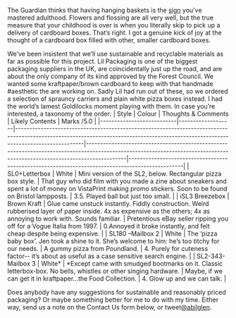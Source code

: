 
The Guardian thinks that having hanging baskets is the <a href="https://www.theguardian.com/lifeandstyle/shortcuts/2019/mar/04/a-beautiful-hanging-basket-and-six-other-signs-youve-mastered-adulthood">sign</a> you’ve mastered adulthood.
Flowers and flossing are all very well, but the true measure that your childhood is over is when you literally skip to pick up a delivery of cardboard boxes. That’s right. I got a genuine kick of joy at the thought of a cardboard box filled with other, smaller cardboard boxes.

We’ve been insistent that we’ll use sustainable and recyclable materials as far as possible for this project. Lil Packaging is one of the biggest packaging suppliers in the UK, are coincidentally just up the road, and are about the only company of its kind approved by the Forest Council. We wanted some kraftpaper/brown cardboard to keep with that handmade #aesthetic the <Cambridge Art Makers> are working on. 
Sadly Lil had run out of these, so we ordered a selection of sprauncy carriers and plain white pizza boxes instead. I had the world’s lamest Goldilocks moment playing with them. In case you’re interested, a taxonomy of the order: 
  |    Style                  |    Colour         |    Thoughts &   Comments                                                                                                                                                           |    Likely Contents                                                                                                                                                       |    Marks /5.0                                                                                   |
|---------------------------|-------------------|------------------------------------------------------------------------------------------------------------------------------------------------------------------------------------|--------------------------------------------------------------------------------------------------------------------------------------------------------------------------|-------------------------------------------------------------------------------------------------|
|    SL0+Letterbox          |    White          |    Mini version of   the SL2, below. Rectangular pizza box style.                                                                                                                  |    That guy who   did film with you made a zine about sneakers and spent a lot of money on   VistaPrint making promo stickers. Soon to be found on Bristol lampposts.    |    3.5. Played   ball but  just too small.                                                      |
|    iSL3 Breezebox         |    Brown Kraft    |    Glue came   unstuck instantly. Fiddly construction. Weird rubberised layer of paper   inside. 4x as expensive as the others; 4x as annoying to work with. Sounds   familiar.    |    Pretentious   eBay seller ripping you off for a Vogue Italia from 1997.                                                                                               |    0.Annoyed it   broke instantly, and felt cheap despite being expensive.                      |
|    SL180 –Mailbox 2       |    White          |    The ‘pizza baby   box’. Jen took a shine to it. She’s welcome to him: he’s too titchy for our   needs.                                                                          |    A gummy pizza   from Poundland.                                                                                                                                       |    4. Purely for   cuteness factor-- it’s about as useful as a case sensitive search engine.    |
|    SL2-343-Mailbox   3    |    White*         |    *Except came   with smudged bootmarks on it.   Classic   letterbox-box. No bells, whistles or other singing hardware.                                                           |    Maybe, if we   can get it in kraftpaper…the Food Collection.                                                                                                          |    4. Glow up and   we can talk.                                                                |
  

Does anybody have any suggestions for sustainable and reasonably priced packaging? Or maybe something better for me to do with my time. Either way, send us a note on the Contact Us form below, or tweet<a href="https://twitter.com/abilglen">@abilglen</a>.

